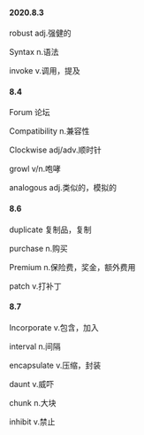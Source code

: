 #### 2020.8.3

robust	adj.强健的

Syntax	n.语法

invoke	v.调用，提及

#### 8.4

Forum 	论坛

Compatibility 	n.兼容性

Clockwise 	adj/adv.顺时针

growl	v/n.咆哮

analogous	adj.类似的，模拟的

#### 8.6

duplicate	复制品，复制

purchase	n.购买

Premium	n.保险费，奖金，额外费用

patch			v.打补丁

#### 8.7

Incorporate v.包含，加入

interval			n.间隔

encapsulate	v.压缩，封装

daunt				v.威吓

chunk				n.大块

inhibit				v.禁止

